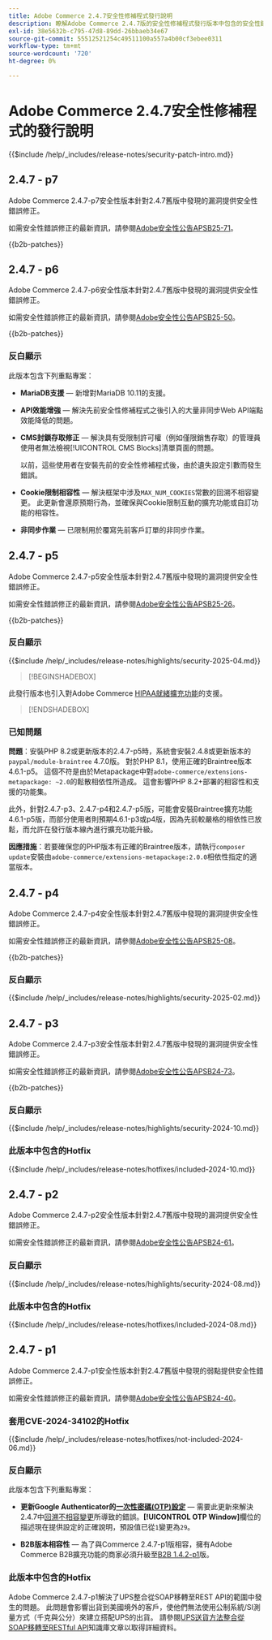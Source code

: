 ```yaml
---
title: Adobe Commerce 2.4.7安全性修補程式發行說明
description: 瞭解Adobe Commerce 2.4.7版的安全性修補程式發行版本中包含的安全性錯誤修正、安全性增強功能和其他安全性相關更新。
exl-id: 38e5632b-c795-47d8-89dd-26bbaeb34e67
source-git-commit: 55512521254c49511100a557a4b00cf3ebee0311
workflow-type: tm+mt
source-wordcount: '720'
ht-degree: 0%

---
```


# Adobe Commerce 2.4.7安全性修補程式的發行說明

{{$include /help/_includes/release-notes/security-patch-intro.md}}

## 2.4.7 - p7

Adobe Commerce 2.4.7-p7安全性版本針對2.4.7舊版中發現的漏洞提供安全性錯誤修正。

如需安全性錯誤修正的最新資訊，請參閱[Adobe安全性公告APSB25-71](https://helpx.adobe.com/security/products/magento/apsb25-71.html)。

{{b2b-patches}}

## 2.4.7 - p6

Adobe Commerce 2.4.7-p6安全性版本針對2.4.7舊版中發現的漏洞提供安全性錯誤修正。

如需安全性錯誤修正的最新資訊，請參閱[Adobe安全性公告APSB25-50](https://helpx.adobe.com/security/products/magento/apsb25-50.html)。

{{b2b-patches}}

### 反白顯示

此版本包含下列重點專案：

* **MariaDB支援** — 新增對MariaDB 10.11的支援。

* **API效能增強** — 解決先前安全性修補程式之後引入的大量非同步Web API端點效能降低的問題。<!-- AC-14078 -->

* **CMS封鎖存取修正** — 解決具有受限制許可權（例如僅限銷售存取）的管理員使用者無法檢視[!UICONTROL CMS Blocks]清單頁面的問題。

  以前，這些使用者在安裝先前的安全性修補程式後，由於遺失設定引數而發生錯誤。<!-- AC-14087 -->

* **Cookie限制相容性** — 解決框架中涉及`MAX_NUM_COOKIES`常數的回溯不相容變更。 此更新會還原預期行為，並確保與Cookie限制互動的擴充功能或自訂功能的相容性。<!-- AC-14475 -->

* **非同步作業** — 已限制用於覆寫先前客戶訂單的非同步作業。<!-- AC-13917 -->

## 2.4.7 - p5

Adobe Commerce 2.4.7-p5安全性版本針對2.4.7舊版中發現的漏洞提供安全性錯誤修正。

如需安全性錯誤修正的最新資訊，請參閱[Adobe安全性公告APSB25-26](https://helpx.adobe.com/security/products/magento/apsb25-26.html)。

{{b2b-patches}}

### 反白顯示

{{$include /help/_includes/release-notes/highlights/security-2025-04.md}}

>[!BEGINSHADEBOX]

此發行版本也引入對Adobe Commerce [HIPAA就緒擴充功能](https://experienceleague.adobe.com/en/docs/commerce-admin/start/compliance/hipaa-ready-service/overview)的支援。

>[!ENDSHADEBOX]

### 已知問題

**問題**：安裝PHP 8.2或更新版本的2.4.7-p5時，系統會安裝2.4.8或更新版本的`paypal/module-braintree` 4.7.0版。 對於PHP 8.1，使用正確的Braintree版本4.6.1-p5。 這個不符是由於Metapackage中對`adobe-commerce/extensions-metapackage: ~2.0`的鬆散相依性所造成。 這會影響PHP 8.2+部署的相容性和支援的功能集。<!-- ACPLTSRV-6276) -->

此外，針對2.4.7-p3、2.4.7-p4和2.4.7-p5版，可能會安裝Braintree擴充功能4.6.1-p5版，而部分使用者則預期4.6.1-p3或p4版，因為先前較嚴格的相依性已放鬆，而允許在發行版本線內進行擴充功能升級。<!-- AC-14430 -->

**因應措施**：若要確保您的PHP版本有正確的Braintree版本，請執行`composer update`安裝由`adobe-commerce/extensions-metapackage:2.0.0`相依性指定的適當版本。

## 2.4.7 - p4

Adobe Commerce 2.4.7-p4安全性版本針對2.4.7舊版中發現的漏洞提供安全性錯誤修正。

如需安全性錯誤修正的最新資訊，請參閱[Adobe安全性公告APSB25-08](https://helpx.adobe.com/security/products/magento/apsb25-08.html)。

{{b2b-patches}}

### 反白顯示

{{$include /help/_includes/release-notes/highlights/security-2025-02.md}}

## 2.4.7 - p3

Adobe Commerce 2.4.7-p3安全性版本針對2.4.7舊版中發現的漏洞提供安全性錯誤修正。

如需安全性錯誤修正的最新資訊，請參閱[Adobe安全性公告APSB24-73](https://helpx.adobe.com/security/products/magento/apsb24-73.html)。

{{b2b-patches}}

### 反白顯示

{{$include /help/_includes/release-notes/highlights/security-2024-10.md}}

### 此版本中包含的Hotfix

{{$include /help/_includes/release-notes/hotfixes/included-2024-10.md}}

## 2.4.7 - p2

Adobe Commerce 2.4.7-p2安全性版本針對2.4.7舊版中發現的漏洞提供安全性錯誤修正。

如需安全性錯誤修正的最新資訊，請參閱[Adobe安全性公告APSB24-61](https://helpx.adobe.com/security/products/magento/apsb24-61.html)。

### 反白顯示

{{$include /help/_includes/release-notes/highlights/security-2024-08.md}}

### 此版本中包含的Hotfix

{{$include /help/_includes/release-notes/hotfixes/included-2024-08.md}}

## 2.4.7 - p1

Adobe Commerce 2.4.7-p1安全性版本針對2.4.7舊版中發現的弱點提供安全性錯誤修正。

如需安全性錯誤修正的最新資訊，請參閱[Adobe安全性公告APSB24-40](https://helpx.adobe.com/security/products/magento/apsb24-40.html)。

### 套用CVE-2024-34102的Hotfix

{{$include /help/_includes/release-notes/hotfixes/not-included-2024-06.md}}

### 反白顯示

此版本包含下列重點專案：

* **更新Google Authenticator的[一次性密碼(OTP)設定](https://experienceleague.adobe.com/en/docs/commerce-admin/systems/security/2fa/security-two-factor-authentication#google)** — 需要此更新來解決2.4.7中[回溯不相容變更](https://developer.adobe.com/commerce/php/development/backward-incompatible-changes/highlights/#new-system-configuration-validation-for-two-factor-authentication-otp_window-value)所導致的錯誤。**[!UICONTROL OTP Window]**&#x200B;欄位的描述現在提供設定的正確說明，預設值已從`1`變更為`29`。

* **B2B版本相容性** — 為了與Commerce 2.4.7-p1版相容，擁有Adobe Commerce B2B擴充功能的商家必須升級至[B2B 1.4.2-p1](https://experienceleague.adobe.com/en/docs/commerce-admin/b2b/release-notes#b2b-v142-p1)版。

### 此版本中包含的Hotfix

Adobe Commerce 2.4.7-p1解決了UPS整合從SOAP移轉至REST API的範圍中發生的問題。 此問題會影響出貨到美國境外的客戶，使他們無法使用公制系統/SI測量方式（千克與公分）來建立搭配UPS的出貨。 請參閱[UPS送貨方法整合從SOAP移轉至RESTful API](https://experienceleague.adobe.com/en/docs/commerce-knowledge-base/kb/troubleshooting/known-issues-patches-attached/ups-shipping-method-integration-migration-from-soap-to-restful-api)知識庫文章以取得詳細資料。

<!-- Last updated from includes: 2025-07-24 10:48:00 -->
